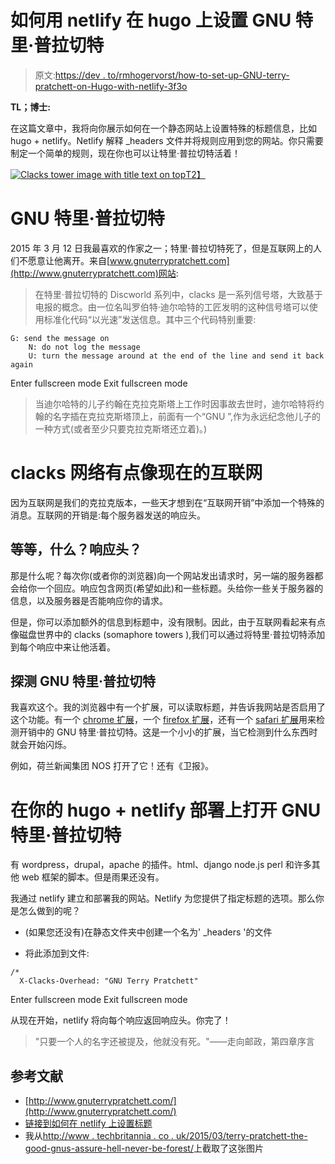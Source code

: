 # 如何用 netlify 在 hugo 上设置 GNU 特里·普拉切特

> 原文:[https://dev . to/rmhogervorst/how-to-set-up-GNU-terry-pratchett-on-Hugo-with-netlify-3f3o](https://dev.to/rmhogervorst/how-to-set-up-gnu-terry-pratchett-on-hugo-with-netlify-3f3o)

**TL；博士:**

在这篇文章中，我将向你展示如何在一个静态网站上设置特殊的标题信息，比如 hugo + netlify。Netlify 解释 _headers 文件并将规则应用到您的网站。你只需要制定一个简单的规则，现在你也可以让特里·普拉切特活着！

[![Clacks tower image with title text on top](../Images/f9a990cf7aa40e77b1407d45686dab16.png)T2】](https://res.cloudinary.com/practicaldev/image/fetch/s--cKQ7VGHi--/c_limit%2Cf_auto%2Cfl_progressive%2Cq_auto%2Cw_880/https://blog.rmhogervorst.nl/post/2018-07-20-how-to-set-up-gnu-terry-pratchett-on-hugo-with-netlify_files/Clacks-Tower.jpg)

# GNU 特里·普拉切特

2015 年 3 月 12 日我最喜欢的作家之一；特里·普拉切特死了，但是互联网上的人们不愿意让他离开。来自[www.gnuterrypratchett.com](http://www.gnuterrypratchett.com)网站:

> 在特里·普拉切特的 Discworld 系列中，clacks 是一系列信号塔，大致基于电报的概念。由一位名叫罗伯特·迪尔哈特的工匠发明的这种信号塔可以使用标准化代码“以光速”发送信息。其中三个代码特别重要:

```
G: send the message on
    N: do not log the message
    U: turn the message around at the end of the line and send it back again 
```

Enter fullscreen mode Exit fullscreen mode

> 当迪尔哈特的儿子约翰在克拉克斯塔上工作时因事故去世时，迪尔哈特将约翰的名字插在克拉克斯塔顶上，前面有一个“GNU ”,作为永远纪念他儿子的一种方式(或者至少只要克拉克斯塔还立着)。)

# clacks 网络有点像现在的互联网

因为互联网是我们的克拉克版本，一些天才想到在“互联网开销”中添加一个特殊的消息。互联网的开销是:每个服务器发送的响应头。

## 等等，什么？响应头？

那是什么呢？每次你(或者你的浏览器)向一个网站发出请求时，另一端的服务器都会给你一个回应。响应包含网页(希望如此)和一些标题。头给你一些关于服务器的信息，以及服务器是否能响应你的请求。

但是，你可以添加额外的信息到标题中，没有限制。因此，由于互联网看起来有点像磁盘世界中的 clacks (somaphore towers ),我们可以通过将特里·普拉切特添加到每个响应中来让他活着。

## 探测 GNU 特里·普拉切特

我喜欢这个。我的浏览器中有一个扩展，可以读取标题，并告诉我网站是否启用了这个功能。有一个 [chrome 扩展](http://www.gnuterrypratchett.com/#chrome)，一个 [firefox 扩展](http://www.gnuterrypratchett.com/#firefox)，还有一个 [safari 扩展](http://www.gnuterrypratchett.com/#safari)用来检测开销中的 GNU 特里·普拉切特。这是一个小小的扩展，当它检测到什么东西时就会开始闪烁。

例如，荷兰新闻集团 NOS 打开了它！还有《卫报》。

# 在你的 hugo + netlify 部署上打开 GNU 特里·普拉切特

有 wordpress，drupal，apache 的插件。html、django node.js perl 和许多其他 web 框架的脚本。但是雨果还没有。

我通过 netlify 建立和部署我的网站。Netlify 为您提供了指定标题的选项。那么你是怎么做到的呢？

*   (如果您还没有)在静态文件夹中创建一个名为' _headers '的文件

*   将此添加到文件:

```
/*
  X-Clacks-Overhead: "GNU Terry Pratchett" 
```

Enter fullscreen mode Exit fullscreen mode

从现在开始，netlify 将向每个响应返回响应头。你完了！

> "只要一个人的名字还被提及，他就没有死。"——走向邮政，第四章序言

## 参考文献

*   [http://www.gnuterrypratchett.com/](http://www.gnuterrypratchett.com/)
*   [链接到如何在 netlify 上设置标题](https://www.netlify.com/docs/headers-and-basic-auth/)
*   我从[http://www . techbritannia . co . uk/2015/03/terry-pratchett-the-good-gnus-assure-hell-never-be-forest/](http://www.techbritannia.co.uk/2015/03/terry-pratchett-the-good-gnus-ensure-hell-never-be-forgotten/)上截取了这张图片